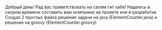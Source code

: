 Добрый день!
Рад вас приветствовать на своём гит хабе!
Надеюсь в скором времени составить вам компанию на проекте или в разработке.
Создал 2 простых файла решение задачи на java (ElementCounter.java) и решение на groovy (ElementCounter.groovy)
